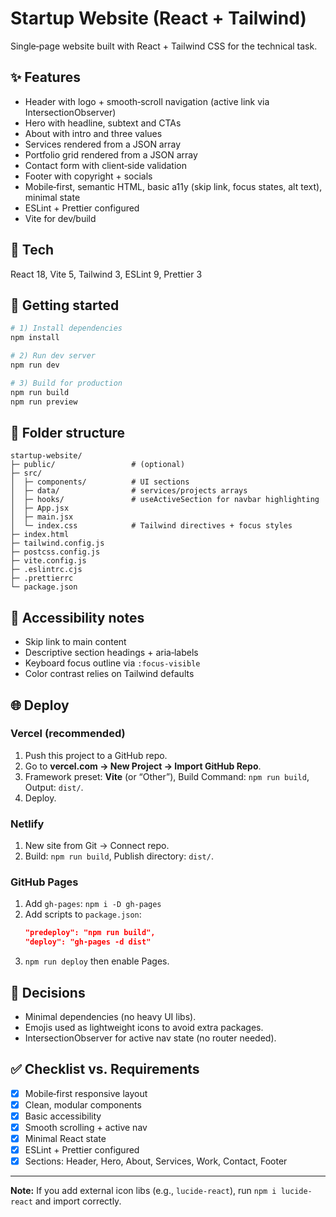 # Startup Website (React + Tailwind)

Single‑page website built with React + Tailwind CSS for the technical task.

## ✨ Features
- Header with logo + smooth‑scroll navigation (active link via IntersectionObserver)
- Hero with headline, subtext and CTAs
- About with intro and three values
- Services rendered from a JSON array
- Portfolio grid rendered from a JSON array
- Contact form with client‑side validation
- Footer with copyright + socials
- Mobile‑first, semantic HTML, basic a11y (skip link, focus states, alt text), minimal state
- ESLint + Prettier configured
- Vite for dev/build

## 🧰 Tech
React 18, Vite 5, Tailwind 3, ESLint 9, Prettier 3

## 🚀 Getting started
```bash
# 1) Install dependencies
npm install

# 2) Run dev server
npm run dev

# 3) Build for production
npm run build
npm run preview
```

## 📁 Folder structure
```
startup-website/
├─ public/                 # (optional)
├─ src/
│  ├─ components/          # UI sections
│  ├─ data/                # services/projects arrays
│  ├─ hooks/               # useActiveSection for navbar highlighting
│  ├─ App.jsx
│  ├─ main.jsx
│  └─ index.css            # Tailwind directives + focus styles
├─ index.html
├─ tailwind.config.js
├─ postcss.config.js
├─ vite.config.js
├─ .eslintrc.cjs
├─ .prettierrc
└─ package.json
```

## 🧪 Accessibility notes
- Skip link to main content
- Descriptive section headings + aria‑labels
- Keyboard focus outline via `:focus-visible`
- Color contrast relies on Tailwind defaults

## 🌐 Deploy
### Vercel (recommended)
1. Push this project to a GitHub repo.
2. Go to **vercel.com → New Project → Import GitHub Repo**.
3. Framework preset: **Vite** (or “Other”), Build Command: `npm run build`, Output: `dist/`.
4. Deploy.

### Netlify
1. New site from Git → Connect repo.
2. Build: `npm run build`, Publish directory: `dist/`.

### GitHub Pages
1. Add `gh-pages`: `npm i -D gh-pages`
2. Add scripts to `package.json`:
   ```json
   "predeploy": "npm run build",
   "deploy": "gh-pages -d dist"
   ```
3. `npm run deploy` then enable Pages.

## 📝 Decisions
- Minimal dependencies (no heavy UI libs).
- Emojis used as lightweight icons to avoid extra packages.
- IntersectionObserver for active nav state (no router needed).

## ✅ Checklist vs. Requirements
- [x] Mobile‑first responsive layout
- [x] Clean, modular components
- [x] Basic accessibility
- [x] Smooth scrolling + active nav
- [x] Minimal React state
- [x] ESLint + Prettier configured
- [x] Sections: Header, Hero, About, Services, Work, Contact, Footer

---

**Note:** If you add external icon libs (e.g., `lucide-react`), run `npm i lucide-react` and import correctly.
